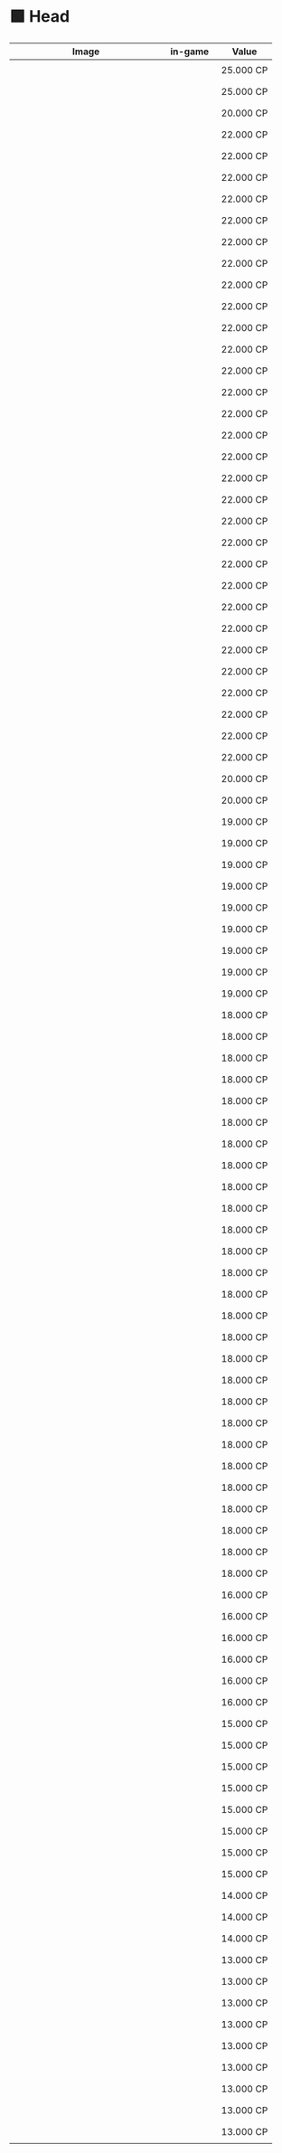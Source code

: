 # 🟩 Head

<table><thead><tr><th width="254.757568359375">Image</th><th>in-game</th><th>Value</th></tr></thead><tbody><tr><td><div><figure><img src="../../.gitbook/assets/image (1032).png" alt=""><figcaption></figcaption></figure></div></td><td><div><figure><img src="../../.gitbook/assets/1 (9).gif" alt=""><figcaption></figcaption></figure></div></td><td>25.000 CP</td></tr><tr><td><div><figure><img src="../../.gitbook/assets/image (1031).png" alt=""><figcaption></figcaption></figure></div></td><td><div><figure><img src="../../.gitbook/assets/2 (9).gif" alt=""><figcaption></figcaption></figure></div></td><td>25.000 CP</td></tr><tr><td><div><figure><img src="../../.gitbook/assets/image (1033).png" alt=""><figcaption></figcaption></figure></div></td><td><div><figure><img src="../../.gitbook/assets/3 (8).gif" alt=""><figcaption></figcaption></figure></div></td><td>20.000 CP</td></tr><tr><td><div><figure><img src="../../.gitbook/assets/image (1034).png" alt=""><figcaption></figcaption></figure></div></td><td><div><figure><img src="../../.gitbook/assets/4 (8).gif" alt=""><figcaption></figcaption></figure></div></td><td>22.000 CP</td></tr><tr><td><div><figure><img src="../../.gitbook/assets/image (1035).png" alt=""><figcaption></figcaption></figure></div></td><td><div><figure><img src="../../.gitbook/assets/5 (8).gif" alt=""><figcaption></figcaption></figure></div></td><td>22.000 CP</td></tr><tr><td><div><figure><img src="../../.gitbook/assets/image (1036).png" alt=""><figcaption></figcaption></figure></div></td><td><div><figure><img src="../../.gitbook/assets/6 (8).gif" alt=""><figcaption></figcaption></figure></div></td><td>22.000 CP</td></tr><tr><td><div><figure><img src="../../.gitbook/assets/image (1037).png" alt=""><figcaption></figcaption></figure></div></td><td><div><figure><img src="../../.gitbook/assets/7 (7).gif" alt=""><figcaption></figcaption></figure></div></td><td>22.000 CP</td></tr><tr><td><div><figure><img src="../../.gitbook/assets/image (1038).png" alt=""><figcaption></figcaption></figure></div></td><td><div><figure><img src="../../.gitbook/assets/8 (7).gif" alt=""><figcaption></figcaption></figure></div></td><td>22.000 CP</td></tr><tr><td><div><figure><img src="../../.gitbook/assets/image (1039).png" alt=""><figcaption></figcaption></figure></div></td><td><div><figure><img src="../../.gitbook/assets/9 (7).gif" alt=""><figcaption></figcaption></figure></div></td><td>22.000 CP</td></tr><tr><td><div><figure><img src="../../.gitbook/assets/image (1040).png" alt=""><figcaption></figcaption></figure></div></td><td><div><figure><img src="../../.gitbook/assets/10 (7).gif" alt=""><figcaption></figcaption></figure></div></td><td>22.000 CP</td></tr><tr><td><div><figure><img src="../../.gitbook/assets/image (1041).png" alt=""><figcaption></figcaption></figure></div></td><td><div><figure><img src="../../.gitbook/assets/11.gif" alt=""><figcaption></figcaption></figure></div></td><td>22.000 CP</td></tr><tr><td><div><figure><img src="../../.gitbook/assets/image (1042).png" alt=""><figcaption></figcaption></figure></div></td><td><div><figure><img src="../../.gitbook/assets/12.gif" alt=""><figcaption></figcaption></figure></div></td><td>22.000 CP</td></tr><tr><td><div><figure><img src="../../.gitbook/assets/image (1043).png" alt=""><figcaption></figcaption></figure></div></td><td><div><figure><img src="../../.gitbook/assets/13.gif" alt=""><figcaption></figcaption></figure></div></td><td>22.000 CP</td></tr><tr><td><div><figure><img src="../../.gitbook/assets/image (1044).png" alt=""><figcaption></figcaption></figure></div></td><td><div><figure><img src="../../.gitbook/assets/14.gif" alt=""><figcaption></figcaption></figure></div></td><td>22.000 CP</td></tr><tr><td><div><figure><img src="../../.gitbook/assets/image (1045).png" alt=""><figcaption></figcaption></figure></div></td><td><div><figure><img src="../../.gitbook/assets/15.gif" alt=""><figcaption></figcaption></figure></div></td><td>22.000 CP</td></tr><tr><td><div><figure><img src="../../.gitbook/assets/image (1046).png" alt=""><figcaption></figcaption></figure></div></td><td><div><figure><img src="../../.gitbook/assets/16.gif" alt=""><figcaption></figcaption></figure></div></td><td>22.000 CP</td></tr><tr><td><div><figure><img src="../../.gitbook/assets/image (1047).png" alt=""><figcaption></figcaption></figure></div></td><td><div><figure><img src="../../.gitbook/assets/17.gif" alt=""><figcaption></figcaption></figure></div></td><td>22.000 CP</td></tr><tr><td><div><figure><img src="../../.gitbook/assets/image (1048).png" alt=""><figcaption></figcaption></figure></div></td><td><div><figure><img src="../../.gitbook/assets/18.gif" alt=""><figcaption></figcaption></figure></div></td><td>22.000 CP</td></tr><tr><td><div><figure><img src="../../.gitbook/assets/image (1049).png" alt=""><figcaption></figcaption></figure></div></td><td><div><figure><img src="../../.gitbook/assets/19.gif" alt=""><figcaption></figcaption></figure></div></td><td>22.000 CP</td></tr><tr><td><div><figure><img src="../../.gitbook/assets/image (1050).png" alt=""><figcaption></figcaption></figure></div></td><td><div><figure><img src="../../.gitbook/assets/20.gif" alt=""><figcaption></figcaption></figure></div></td><td>22.000 CP</td></tr><tr><td><div><figure><img src="../../.gitbook/assets/image (1051).png" alt=""><figcaption></figcaption></figure></div></td><td><div><figure><img src="../../.gitbook/assets/21.gif" alt=""><figcaption></figcaption></figure></div></td><td>22.000 CP</td></tr><tr><td><div><figure><img src="../../.gitbook/assets/image (1052).png" alt=""><figcaption></figcaption></figure></div></td><td><div><figure><img src="../../.gitbook/assets/22.gif" alt=""><figcaption></figcaption></figure></div></td><td>22.000 CP</td></tr><tr><td><div><figure><img src="../../.gitbook/assets/image (15).png" alt=""><figcaption></figcaption></figure></div></td><td><div><figure><img src="../../.gitbook/assets/23.gif" alt=""><figcaption></figcaption></figure></div></td><td>22.000 CP</td></tr><tr><td><div><figure><img src="../../.gitbook/assets/image (1) (1) (1).png" alt=""><figcaption></figcaption></figure></div></td><td><div><figure><img src="../../.gitbook/assets/24.gif" alt=""><figcaption></figcaption></figure></div></td><td>22.000 CP</td></tr><tr><td><div><figure><img src="../../.gitbook/assets/image (2) (1) (1).png" alt=""><figcaption></figcaption></figure></div></td><td><div><figure><img src="../../.gitbook/assets/25.gif" alt=""><figcaption></figcaption></figure></div></td><td>22.000 CP</td></tr><tr><td><div><figure><img src="../../.gitbook/assets/image (3) (1) (1).png" alt=""><figcaption></figcaption></figure></div></td><td><div><figure><img src="../../.gitbook/assets/26.gif" alt=""><figcaption></figcaption></figure></div></td><td>22.000 CP</td></tr><tr><td><div><figure><img src="../../.gitbook/assets/image (4) (1) (1).png" alt=""><figcaption></figcaption></figure></div></td><td><div><figure><img src="../../.gitbook/assets/27.gif" alt=""><figcaption></figcaption></figure></div></td><td>22.000 CP</td></tr><tr><td><div><figure><img src="../../.gitbook/assets/image (5) (1) (1).png" alt=""><figcaption></figcaption></figure></div></td><td><div><figure><img src="../../.gitbook/assets/28.gif" alt=""><figcaption></figcaption></figure></div></td><td>22.000 CP</td></tr><tr><td><div><figure><img src="../../.gitbook/assets/image (6) (1) (1).png" alt=""><figcaption></figcaption></figure></div></td><td><div><figure><img src="../../.gitbook/assets/29.gif" alt=""><figcaption></figcaption></figure></div></td><td>22.000 CP</td></tr><tr><td><div><figure><img src="../../.gitbook/assets/image (7) (1) (1).png" alt=""><figcaption></figcaption></figure></div></td><td><div><figure><img src="../../.gitbook/assets/30.gif" alt=""><figcaption></figcaption></figure></div></td><td>22.000 CP</td></tr><tr><td><div><figure><img src="../../.gitbook/assets/image (8) (1) (1).png" alt=""><figcaption></figcaption></figure></div></td><td><div><figure><img src="../../.gitbook/assets/31.gif" alt=""><figcaption></figcaption></figure></div></td><td>22.000 CP</td></tr><tr><td><div><figure><img src="../../.gitbook/assets/image (9) (1) (1).png" alt=""><figcaption></figcaption></figure></div></td><td><div><figure><img src="../../.gitbook/assets/32.gif" alt=""><figcaption></figcaption></figure></div></td><td>22.000 CP</td></tr><tr><td><div><figure><img src="../../.gitbook/assets/image (10) (1).png" alt=""><figcaption></figcaption></figure></div></td><td><div><figure><img src="../../.gitbook/assets/33.gif" alt=""><figcaption></figcaption></figure></div></td><td>22.000 CP</td></tr><tr><td><div><figure><img src="../../.gitbook/assets/image (11) (1).png" alt=""><figcaption></figcaption></figure></div></td><td><div><figure><img src="../../.gitbook/assets/34.gif" alt=""><figcaption></figcaption></figure></div></td><td>20.000 CP</td></tr><tr><td><div><figure><img src="../../.gitbook/assets/image (12) (1).png" alt=""><figcaption></figcaption></figure></div></td><td><div><figure><img src="../../.gitbook/assets/35.gif" alt=""><figcaption></figcaption></figure></div></td><td>20.000 CP</td></tr><tr><td><div><figure><img src="../../.gitbook/assets/image (13) (1).png" alt=""><figcaption></figcaption></figure></div></td><td><div><figure><img src="../../.gitbook/assets/36.gif" alt=""><figcaption></figcaption></figure></div></td><td>19.000 CP</td></tr><tr><td><div><figure><img src="../../.gitbook/assets/image (14) (1).png" alt=""><figcaption></figcaption></figure></div></td><td><div><figure><img src="../../.gitbook/assets/37.gif" alt=""><figcaption></figcaption></figure></div></td><td>19.000 CP</td></tr><tr><td><div><figure><img src="../../.gitbook/assets/image (15) (1).png" alt=""><figcaption></figcaption></figure></div></td><td><div><figure><img src="../../.gitbook/assets/38.gif" alt=""><figcaption></figcaption></figure></div></td><td>19.000 CP</td></tr><tr><td><div><figure><img src="../../.gitbook/assets/image (16).png" alt=""><figcaption></figcaption></figure></div></td><td><div><figure><img src="../../.gitbook/assets/39.gif" alt=""><figcaption></figcaption></figure></div></td><td>19.000 CP</td></tr><tr><td><div><figure><img src="../../.gitbook/assets/image (17).png" alt=""><figcaption></figcaption></figure></div></td><td><div><figure><img src="../../.gitbook/assets/40.gif" alt=""><figcaption></figcaption></figure></div></td><td>19.000 CP</td></tr><tr><td><div><figure><img src="../../.gitbook/assets/image (18).png" alt=""><figcaption></figcaption></figure></div></td><td><div><figure><img src="../../.gitbook/assets/41.gif" alt=""><figcaption></figcaption></figure></div></td><td>19.000 CP</td></tr><tr><td><div><figure><img src="../../.gitbook/assets/image (19).png" alt=""><figcaption></figcaption></figure></div></td><td><div><figure><img src="../../.gitbook/assets/42.gif" alt=""><figcaption></figcaption></figure></div></td><td>19.000 CP</td></tr><tr><td><div><figure><img src="../../.gitbook/assets/image (20).png" alt=""><figcaption></figcaption></figure></div></td><td><div><figure><img src="../../.gitbook/assets/43.gif" alt=""><figcaption></figcaption></figure></div></td><td>19.000 CP</td></tr><tr><td><div><figure><img src="../../.gitbook/assets/image (21).png" alt=""><figcaption></figcaption></figure></div></td><td><div><figure><img src="../../.gitbook/assets/44.gif" alt=""><figcaption></figcaption></figure></div></td><td>19.000 CP</td></tr><tr><td><div><figure><img src="../../.gitbook/assets/image (22).png" alt=""><figcaption></figcaption></figure></div></td><td><div><figure><img src="../../.gitbook/assets/45.gif" alt=""><figcaption></figcaption></figure></div></td><td>18.000 CP</td></tr><tr><td><div><figure><img src="../../.gitbook/assets/image (23).png" alt=""><figcaption></figcaption></figure></div></td><td><div><figure><img src="../../.gitbook/assets/46.gif" alt=""><figcaption></figcaption></figure></div></td><td>18.000 CP</td></tr><tr><td><div><figure><img src="../../.gitbook/assets/image (24).png" alt=""><figcaption></figcaption></figure></div></td><td><div><figure><img src="../../.gitbook/assets/47.gif" alt=""><figcaption></figcaption></figure></div></td><td>18.000 CP</td></tr><tr><td><div><figure><img src="../../.gitbook/assets/image (25).png" alt=""><figcaption></figcaption></figure></div></td><td><div><figure><img src="../../.gitbook/assets/48.gif" alt=""><figcaption></figcaption></figure></div></td><td>18.000 CP</td></tr><tr><td><div><figure><img src="../../.gitbook/assets/image (26).png" alt=""><figcaption></figcaption></figure></div></td><td><div><figure><img src="../../.gitbook/assets/49.gif" alt=""><figcaption></figcaption></figure></div></td><td>18.000 CP</td></tr><tr><td><div><figure><img src="../../.gitbook/assets/image (27).png" alt=""><figcaption></figcaption></figure></div></td><td><div><figure><img src="../../.gitbook/assets/50 (4).gif" alt=""><figcaption></figcaption></figure></div></td><td>18.000 CP</td></tr><tr><td><div><figure><img src="../../.gitbook/assets/image (28).png" alt=""><figcaption></figcaption></figure></div></td><td><div><figure><img src="../../.gitbook/assets/51 (5).gif" alt=""><figcaption></figcaption></figure></div></td><td>18.000 CP</td></tr><tr><td><div><figure><img src="../../.gitbook/assets/image (29).png" alt=""><figcaption></figcaption></figure></div></td><td><div><figure><img src="../../.gitbook/assets/52 (3).gif" alt=""><figcaption></figcaption></figure></div></td><td>18.000 CP</td></tr><tr><td><div><figure><img src="../../.gitbook/assets/image (30).png" alt=""><figcaption></figcaption></figure></div></td><td><div><figure><img src="../../.gitbook/assets/53 (3).gif" alt=""><figcaption></figcaption></figure></div></td><td>18.000 CP</td></tr><tr><td><div><figure><img src="../../.gitbook/assets/image (31).png" alt=""><figcaption></figcaption></figure></div></td><td><div><figure><img src="../../.gitbook/assets/54 (3).gif" alt=""><figcaption></figcaption></figure></div></td><td>18.000 CP</td></tr><tr><td><div><figure><img src="../../.gitbook/assets/image (32).png" alt=""><figcaption></figcaption></figure></div></td><td><div><figure><img src="../../.gitbook/assets/55 (5).gif" alt=""><figcaption></figcaption></figure></div></td><td>18.000 CP</td></tr><tr><td><div><figure><img src="../../.gitbook/assets/image (33).png" alt=""><figcaption></figcaption></figure></div></td><td><div><figure><img src="../../.gitbook/assets/56 (3).gif" alt=""><figcaption></figcaption></figure></div></td><td>18.000 CP</td></tr><tr><td><div><figure><img src="../../.gitbook/assets/image (34).png" alt=""><figcaption></figcaption></figure></div></td><td><div><figure><img src="../../.gitbook/assets/57 (3).gif" alt=""><figcaption></figcaption></figure></div></td><td>18.000 CP</td></tr><tr><td><div><figure><img src="../../.gitbook/assets/image (35).png" alt=""><figcaption></figcaption></figure></div></td><td><div><figure><img src="../../.gitbook/assets/58 (3).gif" alt=""><figcaption></figcaption></figure></div></td><td>18.000 CP</td></tr><tr><td><div><figure><img src="../../.gitbook/assets/image (36).png" alt=""><figcaption></figcaption></figure></div></td><td><div><figure><img src="../../.gitbook/assets/59 (3).gif" alt=""><figcaption></figcaption></figure></div></td><td>18.000 CP</td></tr><tr><td><div><figure><img src="../../.gitbook/assets/image (37).png" alt=""><figcaption></figcaption></figure></div></td><td><div><figure><img src="../../.gitbook/assets/60 (3).gif" alt=""><figcaption></figcaption></figure></div></td><td>18.000 CP</td></tr><tr><td><div><figure><img src="../../.gitbook/assets/image (38).png" alt=""><figcaption></figcaption></figure></div></td><td><div><figure><img src="../../.gitbook/assets/61 (3).gif" alt=""><figcaption></figcaption></figure></div></td><td>18.000 CP</td></tr><tr><td><div><figure><img src="../../.gitbook/assets/image (39).png" alt=""><figcaption></figcaption></figure></div></td><td><div><figure><img src="../../.gitbook/assets/62 (3).gif" alt=""><figcaption></figcaption></figure></div></td><td>18.000 CP</td></tr><tr><td><div><figure><img src="../../.gitbook/assets/image (40).png" alt=""><figcaption></figcaption></figure></div></td><td><div><figure><img src="../../.gitbook/assets/63 (3).gif" alt=""><figcaption></figcaption></figure></div></td><td>18.000 CP</td></tr><tr><td><div><figure><img src="../../.gitbook/assets/image (41).png" alt=""><figcaption></figcaption></figure></div></td><td><div><figure><img src="../../.gitbook/assets/64 (3).gif" alt=""><figcaption></figcaption></figure></div></td><td>18.000 CP</td></tr><tr><td><div><figure><img src="../../.gitbook/assets/image (42).png" alt=""><figcaption></figcaption></figure></div></td><td><div><figure><img src="../../.gitbook/assets/65 (5).gif" alt=""><figcaption></figcaption></figure></div></td><td>18.000 CP</td></tr><tr><td><div><figure><img src="../../.gitbook/assets/image (43).png" alt=""><figcaption></figcaption></figure></div></td><td><div><figure><img src="../../.gitbook/assets/66 (3).gif" alt=""><figcaption></figcaption></figure></div></td><td>18.000 CP</td></tr><tr><td><div><figure><img src="../../.gitbook/assets/image (44).png" alt=""><figcaption></figcaption></figure></div></td><td><div><figure><img src="../../.gitbook/assets/67 (3).gif" alt=""><figcaption></figcaption></figure></div></td><td>18.000 CP</td></tr><tr><td><div><figure><img src="../../.gitbook/assets/image (45).png" alt=""><figcaption></figcaption></figure></div></td><td><div><figure><img src="../../.gitbook/assets/68 (3).gif" alt=""><figcaption></figcaption></figure></div></td><td>18.000 CP</td></tr><tr><td><div><figure><img src="../../.gitbook/assets/image (46).png" alt=""><figcaption></figcaption></figure></div></td><td><div><figure><img src="../../.gitbook/assets/69 (4).gif" alt=""><figcaption></figcaption></figure></div></td><td>18.000 CP</td></tr><tr><td><div><figure><img src="../../.gitbook/assets/image (47).png" alt=""><figcaption></figcaption></figure></div></td><td><div><figure><img src="../../.gitbook/assets/70 (3).gif" alt=""><figcaption></figcaption></figure></div></td><td>18.000 CP</td></tr><tr><td><div><figure><img src="../../.gitbook/assets/image (48).png" alt=""><figcaption></figcaption></figure></div></td><td><div><figure><img src="../../.gitbook/assets/71 (3).gif" alt=""><figcaption></figcaption></figure></div></td><td>18.000 CP</td></tr><tr><td><div><figure><img src="../../.gitbook/assets/image (49).png" alt=""><figcaption></figcaption></figure></div></td><td><div><figure><img src="../../.gitbook/assets/72 (3).gif" alt=""><figcaption></figcaption></figure></div></td><td>16.000 CP</td></tr><tr><td><div><figure><img src="../../.gitbook/assets/image (50).png" alt=""><figcaption></figcaption></figure></div></td><td><div><figure><img src="../../.gitbook/assets/73 (3).gif" alt=""><figcaption></figcaption></figure></div></td><td>16.000 CP</td></tr><tr><td><div><figure><img src="../../.gitbook/assets/image (51).png" alt=""><figcaption></figcaption></figure></div></td><td><div><figure><img src="../../.gitbook/assets/74 (3).gif" alt=""><figcaption></figcaption></figure></div></td><td>16.000 CP</td></tr><tr><td><div><figure><img src="../../.gitbook/assets/image (52).png" alt=""><figcaption></figcaption></figure></div></td><td><div><figure><img src="../../.gitbook/assets/75 (3).gif" alt=""><figcaption></figcaption></figure></div></td><td>16.000 CP</td></tr><tr><td><div><figure><img src="../../.gitbook/assets/image (53).png" alt=""><figcaption></figcaption></figure></div></td><td><div><figure><img src="../../.gitbook/assets/76 (3).gif" alt=""><figcaption></figcaption></figure></div></td><td>16.000 CP</td></tr><tr><td><div><figure><img src="../../.gitbook/assets/image (54).png" alt=""><figcaption></figcaption></figure></div></td><td><div><figure><img src="../../.gitbook/assets/77 (1).gif" alt=""><figcaption></figcaption></figure></div></td><td>16.000 CP</td></tr><tr><td><div><figure><img src="../../.gitbook/assets/image (55).png" alt=""><figcaption></figcaption></figure></div></td><td><div><figure><img src="../../.gitbook/assets/78 (1).gif" alt=""><figcaption></figcaption></figure></div></td><td>15.000 CP</td></tr><tr><td><div><figure><img src="../../.gitbook/assets/image (56).png" alt=""><figcaption></figcaption></figure></div></td><td><div><figure><img src="../../.gitbook/assets/79 (1).gif" alt=""><figcaption></figcaption></figure></div></td><td>15.000 CP</td></tr><tr><td><div><figure><img src="../../.gitbook/assets/image (57).png" alt=""><figcaption></figcaption></figure></div></td><td><div><figure><img src="../../.gitbook/assets/80 (1).gif" alt=""><figcaption></figcaption></figure></div></td><td>15.000 CP</td></tr><tr><td><div><figure><img src="../../.gitbook/assets/image (58).png" alt=""><figcaption></figcaption></figure></div></td><td><div><figure><img src="../../.gitbook/assets/81 (1).gif" alt=""><figcaption></figcaption></figure></div></td><td>15.000 CP</td></tr><tr><td><div><figure><img src="../../.gitbook/assets/image (59).png" alt=""><figcaption></figcaption></figure></div></td><td><div><figure><img src="../../.gitbook/assets/82 (1).gif" alt=""><figcaption></figcaption></figure></div></td><td>15.000 CP</td></tr><tr><td><div><figure><img src="../../.gitbook/assets/image (60).png" alt=""><figcaption></figcaption></figure></div></td><td><div><figure><img src="../../.gitbook/assets/83 (1).gif" alt=""><figcaption></figcaption></figure></div></td><td>15.000 CP</td></tr><tr><td><div><figure><img src="../../.gitbook/assets/image (61).png" alt=""><figcaption></figcaption></figure></div></td><td><div><figure><img src="../../.gitbook/assets/84 (1).gif" alt=""><figcaption></figcaption></figure></div></td><td>15.000 CP</td></tr><tr><td><div><figure><img src="../../.gitbook/assets/image (62).png" alt=""><figcaption></figcaption></figure></div></td><td><div><figure><img src="../../.gitbook/assets/85 (1).gif" alt=""><figcaption></figcaption></figure></div></td><td>15.000 CP</td></tr><tr><td></td><td><div><figure><img src="../../.gitbook/assets/86 (1).gif" alt=""><figcaption></figcaption></figure></div></td><td>14.000 CP</td></tr><tr><td><div><figure><img src="../../.gitbook/assets/image (63).png" alt=""><figcaption></figcaption></figure></div></td><td><div><figure><img src="../../.gitbook/assets/87 (1).gif" alt=""><figcaption></figcaption></figure></div></td><td>14.000 CP</td></tr><tr><td><div><figure><img src="../../.gitbook/assets/image (64).png" alt=""><figcaption></figcaption></figure></div></td><td><div><figure><img src="../../.gitbook/assets/88 (1).gif" alt=""><figcaption></figcaption></figure></div></td><td>14.000 CP</td></tr><tr><td><div><figure><img src="../../.gitbook/assets/image (65).png" alt=""><figcaption></figcaption></figure></div></td><td><div><figure><img src="../../.gitbook/assets/89 (1).gif" alt=""><figcaption></figcaption></figure></div></td><td>13.000 CP</td></tr><tr><td><div><figure><img src="../../.gitbook/assets/image (66).png" alt=""><figcaption></figcaption></figure></div></td><td><div><figure><img src="../../.gitbook/assets/90 (1).gif" alt=""><figcaption></figcaption></figure></div></td><td>13.000 CP</td></tr><tr><td><div><figure><img src="../../.gitbook/assets/image (67).png" alt=""><figcaption></figcaption></figure></div></td><td><div><figure><img src="../../.gitbook/assets/91 (1).gif" alt=""><figcaption></figcaption></figure></div></td><td>13.000 CP</td></tr><tr><td><div><figure><img src="../../.gitbook/assets/image (68).png" alt=""><figcaption></figcaption></figure></div></td><td><div><figure><img src="../../.gitbook/assets/92 (1).gif" alt=""><figcaption></figcaption></figure></div></td><td>13.000 CP</td></tr><tr><td><div><figure><img src="../../.gitbook/assets/image (70).png" alt=""><figcaption></figcaption></figure></div></td><td><div><figure><img src="../../.gitbook/assets/93.gif" alt=""><figcaption></figcaption></figure></div></td><td>13.000 CP</td></tr><tr><td><div><figure><img src="../../.gitbook/assets/image (69).png" alt=""><figcaption></figcaption></figure></div></td><td><div><figure><img src="../../.gitbook/assets/94.gif" alt=""><figcaption></figcaption></figure></div></td><td>13.000 CP</td></tr><tr><td><div><figure><img src="../../.gitbook/assets/image (72).png" alt=""><figcaption></figcaption></figure></div></td><td><div><figure><img src="../../.gitbook/assets/95.gif" alt=""><figcaption></figcaption></figure></div></td><td>13.000 CP</td></tr><tr><td><div><figure><img src="../../.gitbook/assets/image (71).png" alt=""><figcaption></figcaption></figure></div></td><td><div><figure><img src="../../.gitbook/assets/96.gif" alt=""><figcaption></figcaption></figure></div></td><td>13.000 CP</td></tr><tr><td><div><figure><img src="../../.gitbook/assets/image (1053).png" alt=""><figcaption></figcaption></figure></div></td><td><div><figure><img src="../../.gitbook/assets/97.gif" alt=""><figcaption></figcaption></figure></div></td><td>13.000 CP</td></tr></tbody></table>
